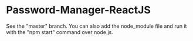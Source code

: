# Password-Manager-ReactJS
See the "master" branch.
You can also add the node_module file and run it with the "npm start" command over node.js.
